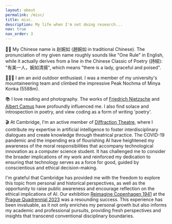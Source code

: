```yaml
---
layout: about
permalink: /misc/
title: misc.
description: My life when I'm not doing research...
nav: true
nav_order: 3
---
```


👩‍💻 My Chinese name is 赵婉如 (趙婉如 in traditional Chinese). The pronunciation of my given name roughly sounds like "One Rule" in English, while it actually derives from a line in the Chinese Classic of Poetry (詩經): "有美一人，婉如清揚", which means "there is a lady, graceful and poised".

🧗🏻‍♀️ I am an avid outdoor enthusiast. I was a member of my university's mountaineering team and climbed the impressive Peak Nochma of Minya Konka (5588m). 

📚 I love reading and photography. The works of [Friedrich Nietzsche](https://en.wikipedia.org/wiki/Friedrich_Nietzsche) and [Albert Camus](https://en.wikipedia.org/wiki/Albert_Camus) have profoundly influenced me. I also find solace and introspection in poetry, and view coding as a form of writing 'poetry'. 

🎬 At Cambridge, I'm an active member of [Diffraction Theatre](https://www.diffractiontheatre.com/programme), where I contribute my expertise in artificial intelligence to foster interdisciplinary dialogues and create knowledge through theatrical practice. The COVID-19 pandemic and the impending era of flourishing AI have heightened my awareness of the moral responsibilities that accompany technological innovation as a computer science student. It has challenged me to consider the broader implications of my work and reinforced my dedication to ensuring that technology serves as a force for good, guided by conscientious and ethical decision-making.

I'm grateful that Cambridge has provided me with the freedom to explore this topic from personal and historical perspectives, as well as the opportunity to raise public awareness and encourage reflection on the ethical implications of AI. Our exhibition [Reimagine Copenhagen 1941](https://pq.cz/pq-2023-info/projects-2023/pq-studio/pq-studio-stage/reimagine-copenhagen-1941-diffraction-theatre/) at the [Prague Quadrennial 2023](https://pq.cz/) was a resounding success. This experience has been invaluable, as it not only enriches my personal growth but also informs my academic and professional pursuits, providing fresh perspectives and insights that transcend conventional disciplinary boundaries.